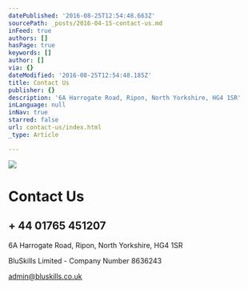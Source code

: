```yaml
---
datePublished: '2016-08-25T12:54:48.663Z'
sourcePath: _posts/2016-04-15-contact-us.md
inFeed: true
authors: []
hasPage: true
keywords: []
author: []
via: {}
dateModified: '2016-08-25T12:54:48.185Z'
title: Contact Us
publisher: {}
description: '6A Harrogate Road, Ripon, North Yorkshire, HG4 1SR'
inLanguage: null
inNav: true
starred: false
url: contact-us/index.html
_type: Article

---
```

![](https://the-grid-user-content.s3-us-west-2.amazonaws.com/dd919efe-3ebe-4eb3-af8c-23b2a5673ee5.jpg)

# Contact Us

## + 44 01765 451207

6A Harrogate Road, Ripon, North Yorkshire, HG4 1SR

BluSkills Limited - Company Number 8636243

admin@bluskills.co.uk
